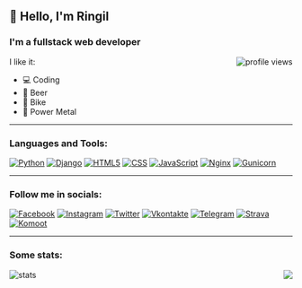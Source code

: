 ## 👋 Hello, I'm Ringil

### I'm a fullstack web developer
<img align="right" alt="profile views" src="https://komarev.com/ghpvc/?username=rin-gil&color=blue">

I like it:
* 💻 Coding
* 🍺 Beer
* 🚴 Bike
* 🤘 Power Metal

---

### Languages and Tools:

[![Python](https://img.shields.io/badge/-Python-000000?&logo=python)](https://www.python.org)
[![Django](https://img.shields.io/badge/-Django-000000?logo=django)](https://www.djangoproject.com)
[![HTML5](https://img.shields.io/badge/-HTML-000000?logo=html5)](https://html.com/html5/)
[![CSS](https://img.shields.io/badge/-CSS-000000?logo=css3)](https://www.w3.org/Style/CSS/Overview.en.html)
[![JavaScript](https://img.shields.io/badge/-JavaScript-000000?logo=javascript)](https://www.javascript.com)
[![Nginx](https://img.shields.io/badge/-Nginx-000000?logo=nginx)](https://nginx.org)
[![Gunicorn](https://img.shields.io/badge/-Gunicorn-090909?logo=gunicorn)](https://gunicorn.org)

---

### Follow me in socials:

[![Facebook](https://img.shields.io/badge/-Facebook-000000?logo=facebook)](https://www.facebook.com/o.boiaryntsev)
[![Instagram](https://img.shields.io/badge/-Instagram-000000?logo=instagram)](https://www.instagram.com/o.boiaryntsev/)
[![Twitter](https://img.shields.io/badge/-Twitter-000000?logo=twitter)](https://twitter.com/RingilEndimion)
[![Vkontakte](https://img.shields.io/badge/-VKontakte-000000?logo=vk)](https://vk.com/o.boiaryntsev)
[![Telegram](https://img.shields.io/badge/-Telegram-000000?logo=telegram)](https://t.me/alex_boiyaryntsev)
[![Strava](https://img.shields.io/badge/-Strava-000000?logo=strava)](https://www.strava.com/athletes/ringil)
[![Komoot](https://img.shields.io/badge/-Komoot-000000?logo=komoot)](https://www.komoot.com/user/2452289283956)

---

### Some stats:

<p align="center">
    <img align="left" alt="stats" src="https://github-readme-stats.vercel.app/api?username=rin-gil&show_icons=true&theme=ayu-mirage&hide_border=true" />
</p>

<img align="right" src="https://github-readme-stats.vercel.app/api/top-langs/?username=rin-gil&layout=compact&theme=ayu-mirage&hide_border=true" />  




